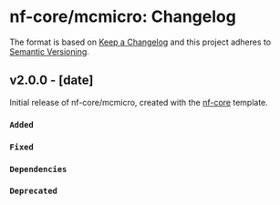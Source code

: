 # nf-core/mcmicro: Changelog

The format is based on [Keep a Changelog](https://keepachangelog.com/en/1.0.0/)
and this project adheres to [Semantic Versioning](https://semver.org/spec/v2.0.0.html).

## v2.0.0 - [date]

Initial release of nf-core/mcmicro, created with the [nf-core](https://nf-co.re/) template.

### `Added`

### `Fixed`

### `Dependencies`

### `Deprecated`
